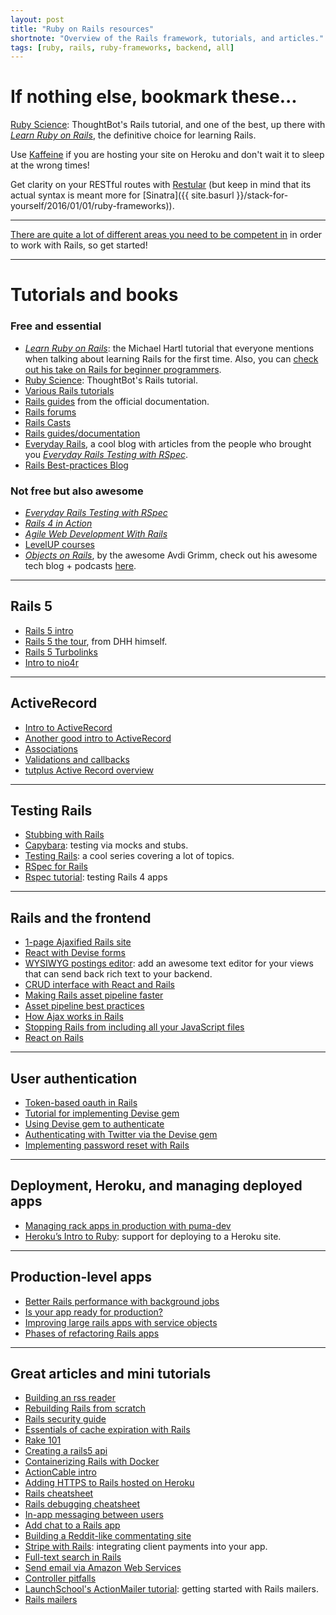 ```yaml
---
layout: post
title: "Ruby on Rails resources"
shortnote: "Overview of the Rails framework, tutorials, and articles."
tags: [ruby, rails, ruby-frameworks, backend, all]
---
```


# If nothing else, bookmark these...
[Ruby Science](https://thoughtbot.com/ruby-science-sample.pdf): ThoughtBot's Rails tutorial, and one of the best, up there with *[Learn Ruby on Rails](https://www.railstutorial.org/book)*, the definitive choice for learning Rails.

Use [Kaffeine](http://kaffeine.herokuapp.com/) if you are hosting your site on Heroku and don't wait it to sleep at the wrong times!

Get clarity on your RESTful routes with [Restular](http://www.restular.com/) (but keep in mind that its actual syntax is meant more for [Sinatra]({{ site.basurl }}/stack-for-yourself/2016/01/01/ruby-frameworks)).

<hr>

[There are quite a lot of different areas you need to be competent in](https://www.codefellows.org/blog/this-is-why-learning-rails-is-hard?__s=uvtabrbrcctximf9dhin) in order to work with Rails, so get started!

<hr>

# Tutorials and books

### Free and essential
* *[Learn Ruby on Rails](https://www.railstutorial.org/book)*: the Michael Hartl tutorial that everyone mentions when talking about learning Rails for the first time. Also, you can [check out his take on Rails for beginner programmers](https://www.codementor.io/ruby-on-rails/tutorial/michael-hartl-learn-ruby-on-rails-beginner).
* [Ruby Science](https://thoughtbot.com/ruby-science-sample.pdf): ThoughtBot's Rails tutorial.
* [Various Rails tutorials](http://www.skilledup.com/guides/learn-ruby-programming-language-course-guide?platform=hootsuite)
* [Rails guides](http://guides.rubyonrails.org/) from the official documentation.
* [Rails forums](https://railsforum.com/)
* [Rails Casts](http://railscasts.com/)
* [Rails guides/documentation](http://guides.rubyonrails.org/)
* [Everyday Rails](http://everydayrails.com/), a cool blog with articles from the people who brought you *[Everyday Rails Testing with RSpec](https://leanpub.com/everydayrailsrspec)*.
* [Rails Best-practices Blog](http://rails-bestpractices.com/)


### Not free but also awesome
* *[Everyday Rails Testing with RSpec](https://leanpub.com/everydayrailsrspec)*
* *[Rails 4 in Action](https://www.amazon.com/Rails-Action-Revised/dp/1617291099)*
* *[Agile Web Development With Rails](https://pragprog.com/book/rails4/agile-web-development-with-rails-4)*
* [LevelUP courses](https://www.leveluprails.com/)
* *[Objects on Rails](http://objectsonrails.com/)*, by the awesome Avdi Grimm, check out his awesome tech blog + podcasts [here](http://www.virtuouscode.com/).

<hr>

## Rails 5
* [Rails 5 intro](http://weblog.rubyonrails.org/2016/6/30/Rails-5-0-final/?utm_source=rubyweekly&utm_medium=email)
* [Rails 5 the tour](https://www.youtube.com/watch?v=OaDhY_y8WTo), from DHH himself.
* [Rails 5 Turbolinks](https://www.youtube.com/watch?v=SWEts0rlezA)
* [Intro to nio4r](https://tonyarcieri.com/a-gentle-introduction-to-nio4r)

<hr>

## ActiveRecord
* [Intro to ActiveRecord](https://prograils.com/posts/active-record-brief-introduction-for-beginners?utm_source=rubyweekly&utm_medium=email)
* [Another good intro to ActiveRecord](https://prograils.com/posts/active-record-brief-introduction-for-beginners)
* [Associations](http://guides.rubyonrails.org/association_basics.html)
* [Validations and callbacks](http://guides.rubyonrails.org/v3.2.13/active_record_validations_callbacks.html)
* [tutplus Active Record overview](http://code.tutsplus.com/tutorials/active-record-the-rails-database-bridge--net-30489)

<hr>

## Testing Rails
* [Stubbing with Rails](https://semaphoreci.com/community/tutorials/stubbing-external-services-in-rails)
* [Capybara](https://github.com/jnicklas/capybara): testing via mocks and stubs.
* [Testing Rails](http://everydayrails.com/2012/03/12/testing-series-intro.html): a cool series covering a lot of topics.
* [RSpec for Rails](https://semaphoreci.com/community/tutorials/how-to-test-rails-models-with-rspec?utm_campaign=community&utm_content=78&utm_medium=email&utm_source=community-subscription)
* [Rspec tutorial](http://www.webascender.com/Blog/ID/566/Testing-Rails-4-Apps-With-RSpec-3-Part-I#.Vqvnq1MrKV4): testing Rails 4 apps

<hr>

## Rails and the frontend
* [1-page Ajaxified Rails site](https://codediode.io/lessons/1904-ajaxified-one-page-application-with-rails)
* [React with Devise forms](https://labs.chie.do/authenticating-your-reactjs-app-with-devise-no-extra-gems-needed/?utm_source=Rails%20Forum&utm_medium=Answering%20Posting&utm_campaign=Rails-forum-answer--posting)
* [WYSIWYG postings editor](https://www.driftingruby.com/episodes/wysiwyg-editor-with-trix): add an awesome text editor for your views that can send back rich text to your backend.
* [CRUD interface with React and Rails](http://tutorials.pluralsight.com/ruby-ruby-on-rails/building-a-crud-interface-with-react-and-ruby-on-rails)
* [Making Rails asset pipeline faster](http://marianposaceanu.com/articles/making-rails-asset-pipeline-faster)
* [Asset pipeline best practices](https://launchschool.com/blog/rails-asset-pipeline-best-practices)
* [How Ajax works in Rails](https://launchschool.com/blog/the-detailed-guide-on-how-ajax-works-with-ruby-on-rails)
* [Stopping Rails from including all your JavaScript files](http://theflyingdeveloper.com/controller-specific-assets-with-rails-4/)
* [React on Rails](https://www.youtube.com/watch?v=kTSsZrub5iE)

<hr>

## User authentication
* [Token-based oauth in Rails](http://tutorials.pluralsight.com/ruby-ruby-on-rails/token-based-authentication-with-ruby-on-rails-5-api)
* [Tutorial for implementing Devise gem](https://www.codementor.io/ruby-on-rails/tutorial/devise-rails-build-automatic-login-tokens-email)
* [Using Devise gem to authenticate](http://sourcey.com/rails-4-omniauth-using-devise-with-twitter-facebook-and-linkedin/)
* [Authenticating with Twitter via the Devise gem ](https://gorails.com/episodes/omniauth-twitter-sign-in)
* [Implementing password reset with Rails](http://culttt.com/2016/07/13/implementing-password-reset-using-ruby-rails-trailblazer/)

<hr>

## Deployment, Heroku, and managing deployed apps
* [Managing rack apps in production with puma-dev](https://github.com/puma/puma-dev#puma-dev-a-development-server-for-os-x)
* [Heroku’s Intro to Ruby]([https://devcenter.heroku.com/articles/getting-started-with-ruby#introduction): support for deploying to a Heroku site.

<hr>

## Production-level apps
* [Better Rails performance with background jobs](https://blog.codeminer42.com/improving-rails-scalability-with-better-architecture-c102a2a0cdec#.6cakwxwws)
* [Is your app ready for production?](http://www.akitaonrails.com/2016/03/22/is-your-rails-app-ready-for-production)
* [Improving large rails apps with service objects](http://aaronlasseigne.com/2016/04/27/improving-large-rails-apps-with-service-objects/)
* [Phases of refactoring Rails apps](http://blog.arkency.com/2016/07/phases-of-refactoring-complex-rails-apps/)

<hr>

## Great articles and mini tutorials
* [Building an rss reader](http://www.sitepoint.com/building-an-rss-reader-in-rails-is-easy/)
* [Rebuilding Rails from scratch](https://www.reddit.com/r/ruby/comments/2b1su1/rebuilding_rails_or_how_do_i_build_my_own_ruby/)
* [Rails security guide](http://guides.rubyonrails.org/security.html)
* [Essentials of cache expiration with Rails](http://sorentwo.com/2016/07/11/essentials-of-cache-expiration-in-rails.html)
* [Rake 101](http://code.tutsplus.com/articles/rake-101--cms-26215)
* [Creating a rails5 api](https://www.simplify.ba/articles/2016/06/18/creating-rails5-api-only-application-following-jsonapi-specification/)
* [Containerizing Rails with Docker](http://www.codelitt.com/blog/intro-setting-up-your-first-docker-container-your-rails-app/)
* [ActionCable intro](https://www.driftingruby.com/episodes/actioncable-part-1-configuration-and-basics)
* [Adding HTTPS to Rails hosted on Heroku](https://www.juanitofatas.com/blog/2016/07/12/rails_app_on_heroku_with_ssl_from_dnsimple)
* [Rails cheatsheet](https://teamgaslight.com/blog/ready-to-try-ruby-an-awesome-rails-cheat-sheet)
* [Rails debugging cheatsheet](http://www.schneems.com/2016/01/25/ruby-debugging-magic-cheat-sheet.html)
* [In-app messaging between users](https://gorails.com/episodes/in-app-messaging-between-users?autoplay=1)
* [Add chat to a Rails app](https://www.twilio.com/blog/2016/02/add-chat-to-a-rails-app-with-twilio-ip-messaging.html)
* [Building a Reddit-like commentating site](https://www.codementor.io/ruby-on-rails/tutorial/threaded-comments-polymorphic-associations)
* [Stripe with Rails](https://launchschool.com/blog/stripe-checkout): integrating client payments into your app.
* [Full-text search in Rails](https://www.viget.com/articles/implementing-full-text-search-in-rails-with-postgres)
* [Send email via Amazon Web Services](https://www.sitepoint.com/deliver-the-mail-with-amazon-ses-and-rails/)
* [Controller pitfalls](http://jetruby.com/expertise/50-common-rails-mistakes-beginners-developers-make-part-2-controllers/)
* [LaunchSchool's ActionMailer tutorial](https://launchschool.com/blog/handling-emails-in-rails): getting started with Rails mailers.
* [Rails mailers](http://vaidehijoshi.github.io/blog/2015/09/08/youve-got-mail-action-mailer-plus-letter-opener/)
